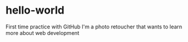 # hello-world
First time practice with GitHub
I'm a photo retoucher that wants to learn more about web development
